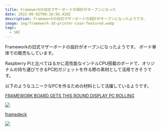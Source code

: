 ```yaml
---
title: Frameworkの旧式マザーボードの設計がオープンになった
date: 2022-06-02T06:18:58.420Z
description: Frameworkの旧式マザーボードの設計がオープンになったようです。
image: img/framework-3d-printer-case-featured.webp
tags:
  - SBC
---
```

Frameworkの旧式マザーボードの設計がオープンになったようです。
ボード単体での販売もしています。

Raspberry Piと比べてはるかに高性能なインテルCPU搭載のボードで、オリジナルの持ち運びできるPC的ガジェットを作る際の素材として活用できそうです。

以下のようなユニークなPCを作るための材料として活躍しているようです。

[FRAMEWORK BOARD GETS THIS ROUND DISPLAY PC ROLLING](https://hackaday.com/2022/05/10/framework-board-gets-this-round-display-pc-rolling/)

![](../../img/round-display.jpg)

[framedeck](https://github.com/brickbots/framedeck)

![](../../img/framedeck.jpg)
